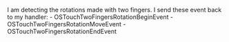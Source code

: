 I am detecting the rotations made with two fingers.I send these event back to my handler: 	- OSTouchTwoFingersRotationBeginEvent 	- OSTouchTwoFingersRotationMoveEvent 	- OSTouchTwoFingersRotationEndEvent 